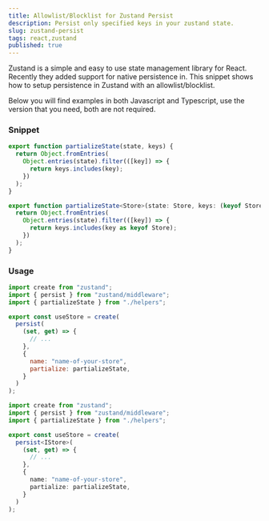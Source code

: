 ```yaml
---
title: Allowlist/Blocklist for Zustand Persist
description: Persist only specified keys in your zustand state.
slug: zustand-persist
tags: react,zustand
published: true
---
```

Zustand is a simple and easy to use state management library for React. Recently they added support for native persistence in. This snippet shows how to setup persistence in Zustand with an allowlist/blocklist.

Below you will find examples in both Javascript and Typescript, use the version that you need, both are not required.

### Snippet

```javascript
export function partializeState(state, keys) {
  return Object.fromEntries(
    Object.entries(state).filter(([key]) => {
      return keys.includes(key);
    })
  );
}

```

```typescript
export function partializeState<Store>(state: Store, keys: (keyof Store)[]) {
  return Object.fromEntries(
    Object.entries(state).filter(([key]) => {
      return keys.includes(key as keyof Store);
    })
  );
}
```


### Usage

```javascript
import create from "zustand";
import { persist } from "zustand/middleware";
import { partializeState } from "./helpers";

export const useStore = create(
  persist(
    (set, get) => {
      // ...
    },
    {
      name: "name-of-your-store",
      partialize: partializeState,
    }
  )
);

```


```typescript
import create from "zustand";
import { persist } from "zustand/middleware";
import { partializeState } from "./helpers";

export const useStore = create(
  persist<IStore>(
    (set, get) => {
      // ...
    },
    {
      name: "name-of-your-store",
      partialize: partializeState,
    }
  )
);
```